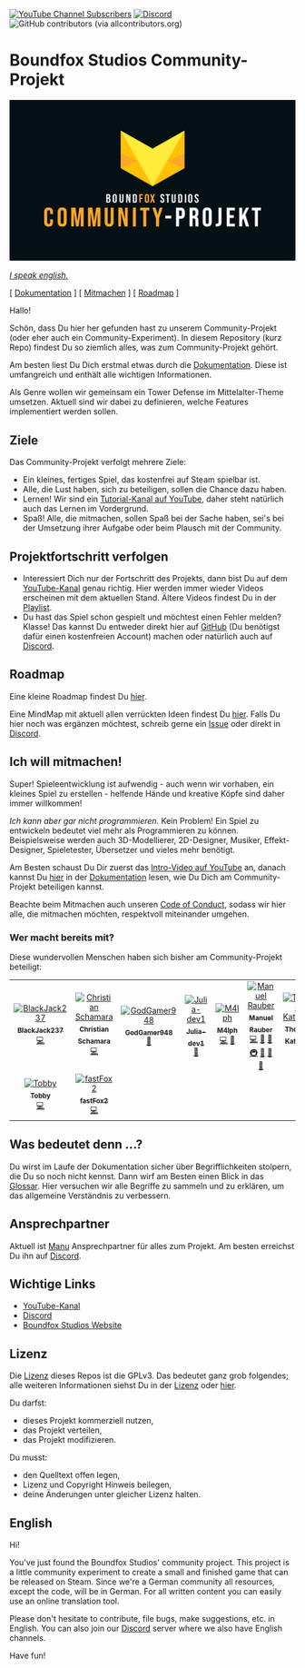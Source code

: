 [![YouTube Channel Subscribers](https://img.shields.io/youtube/channel/subscribers/UCf54CbMEHpI3fXE-SwMg0Ug?style=social)][1] [![Discord](https://img.shields.io/discord/454361389935493124?logo=discord&logoColor=white)][2] ![GitHub contributors (via allcontributors.org)](https://img.shields.io/github/all-contributors/BoundfoxStudios/community-project)

# Boundfox Studios Community-Projekt

![Boundfox Studios Community-Projekt](docs/content/docs/contributing/assets/cover.png)

[_I speak english._](#english)

[ [Dokumentation](https://boundfoxstudios.github.io/community-project) ] [ [Mitmachen](https://boundfoxstudios.github.io/community-project/docs/contributing/) ] [ [Roadmap](https://boundfoxstudios.github.io/community-project/docs/roadmap) ]

Hallo!

Schön, dass Du hier her gefunden hast zu unserem Community-Projekt (oder eher auch ein Community-Experiment).
In diesem Repository (kurz Repo) findest Du so ziemlich alles, was zum Community-Projekt gehört.

Am besten liest Du Dich erstmal etwas durch die [Dokumentation](https://boundfoxstudios.github.io/community-project).
Diese ist umfangreich und enthält alle wichtigen Informationen.

Als Genre wollen wir gemeinsam ein Tower Defense im Mittelalter-Theme umsetzen.
Aktuell sind wir dabei zu definieren, welche Features implementiert werden sollen.

## Ziele

Das Community-Projekt verfolgt mehrere Ziele:

* Ein kleines, fertiges Spiel, das kostenfrei auf Steam spielbar ist.
* Alle, die Lust haben, sich zu beteiligen, sollen die Chance dazu haben.
* Lernen! Wir sind ein [Tutorial-Kanal auf YouTube][1], daher steht natürlich auch das Lernen im Vordergrund.
* Spaß! Alle, die mitmachen, sollen Spaß bei der Sache haben, sei's bei der Umsetzung ihrer Aufgabe oder beim Plausch mit der Community. 

## Projektfortschritt verfolgen

* Interessiert Dich nur der Fortschritt des Projekts, dann bist Du auf dem [YouTube-Kanal][1] genau richtig. 
  Hier werden immer wieder Videos erscheinen mit dem aktuellen Stand.
  Ältere Videos findest Du in der [Playlist](https://www.youtube.com/playlist?list=PLxVAs8AY4TgchOtBZqg4qvFeq6w74ZtAm).
* Du hast das Spiel schon gespielt und möchtest einen Fehler melden? Klasse! Das kannst Du entweder direkt hier auf [GitHub](https://github.com/BoundfoxStudios/community-project/issues) (Du benötigst dafür einen kostenfreien Account) machen oder natürlich auch auf [Discord][2].

## Roadmap

Eine kleine Roadmap findest Du [hier](https://boundfoxstudios.github.io/community-project/docs/roadmap).

Eine MindMap mit aktuell allen verrückten Ideen findest Du [hier](https://miro.com/app/board/uXjVPSFGLlk=/?share_link_id=580613867296). 
Falls Du hier noch was ergänzen möchtest, schreib gerne ein [Issue](https://github.com/BoundfoxStudios/community-project/issues/new?assignees=&labels=Triage&template=misc.yml) oder direkt in [Discord][2].

## Ich will mitmachen!

Super! Spieleentwicklung ist aufwendig - auch wenn wir vorhaben, ein kleines Spiel zu erstellen - helfende Hände und kreative Köpfe sind daher immer willkommen!

_Ich kann aber gar nicht programmieren._ 
Kein Problem! Ein Spiel zu entwickeln bedeutet viel mehr als Programmieren zu können. 
Beispielsweise werden auch 3D-Modellierer, 2D-Designer, Musiker, Effekt-Designer, Spieletester, Übersetzer und vieles mehr benötigt.

Am Besten schaust Du Dir zuerst das [Intro-Video auf YouTube](https://youtu.be/QFcMmSl0cWA) an, danach kannst Du [hier](https://boundfoxstudios.github.io/community-project/docs/contributing/) in der [Dokumentation](https://boundfoxstudios.github.io/community-project/docs/) lesen, wie Du Dich am Community-Projekt beteiligen kannst. 

Beachte beim Mitmachen auch unseren [Code of Conduct](CODE_OF_CONDUCT.md), sodass wir hier alle, die mitmachen möchten, respektvoll miteinander umgehen.

### Wer macht bereits mit?

Diese wundervollen Menschen haben sich bisher am Community-Projekt beteiligt:

<!-- ALL-CONTRIBUTORS-LIST:START - Do not remove or modify this section -->
<!-- prettier-ignore-start -->
<!-- markdownlint-disable -->
<table>
  <tbody>
    <tr>
      <td align="center"><a href="https://github.com/BlackJack237"><img src="https://avatars.githubusercontent.com/u/55945220?v=4?s=100" width="100px;" alt="BlackJack237"/><br /><sub><b>BlackJack237</b></sub></a><br /><a href="https://github.com/BoundfoxStudios/community-project/commits?author=BlackJack237" title="Code">💻</a></td>
      <td align="center"><a href="https://github.com/Salja"><img src="https://avatars.githubusercontent.com/u/100154?v=4?s=100" width="100px;" alt="Christian Schamara"/><br /><sub><b>Christian Schamara</b></sub></a><br /><a href="https://github.com/BoundfoxStudios/community-project/commits?author=Salja" title="Code">💻</a></td>
      <td align="center"><a href="https://github.com/GodGamer948"><img src="https://avatars.githubusercontent.com/u/109614371?v=4?s=100" width="100px;" alt="GodGamer948"/><br /><sub><b>GodGamer948</b></sub></a><br /><a href="https://github.com/BoundfoxStudios/community-project/commits?author=GodGamer948" title="Documentation">📖</a></td>
      <td align="center"><a href="https://github.com/Julia-dev1"><img src="https://avatars.githubusercontent.com/u/83904824?v=4?s=100" width="100px;" alt="Julia-dev1"/><br /><sub><b>Julia-dev1</b></sub></a><br /><a href="https://github.com/BoundfoxStudios/community-project/commits?author=Julia-dev1" title="Documentation">📖</a></td>
      <td align="center"><a href="https://github.com/M4lph"><img src="https://avatars.githubusercontent.com/u/18291863?v=4?s=100" width="100px;" alt="M4lph"/><br /><sub><b>M4lph</b></sub></a><br /><a href="https://github.com/BoundfoxStudios/community-project/commits?author=M4lph" title="Code">💻</a> <a href="https://github.com/BoundfoxStudios/community-project/commits?author=M4lph" title="Documentation">📖</a></td>
      <td align="center"><a href="https://manuel-rauber.com"><img src="https://avatars.githubusercontent.com/u/740791?v=4?s=100" width="100px;" alt="Manuel Rauber"/><br /><sub><b>Manuel Rauber</b></sub></a><br /><a href="https://github.com/BoundfoxStudios/community-project/commits?author=ManuelRauber" title="Code">💻</a> <a href="https://github.com/BoundfoxStudios/community-project/commits?author=ManuelRauber" title="Documentation">📖</a> <a href="#ideas-ManuelRauber" title="Ideas, Planning, & Feedback">🤔</a> <a href="#infra-ManuelRauber" title="Infrastructure (Hosting, Build-Tools, etc)">🚇</a> <a href="#maintenance-ManuelRauber" title="Maintenance">🚧</a> <a href="#projectManagement-ManuelRauber" title="Project Management">📆</a> <a href="https://github.com/BoundfoxStudios/community-project/pulls?q=is%3Apr+reviewed-by%3AManuelRauber" title="Reviewed Pull Requests">👀</a></td>
      <td align="center"><a href="https://thorsten-kattanek.de"><img src="https://avatars.githubusercontent.com/u/14269404?v=4?s=100" width="100px;" alt="Thorsten Kattanek"/><br /><sub><b>Thorsten Kattanek</b></sub></a><br /><a href="https://github.com/BoundfoxStudios/community-project/commits?author=ThKattanek" title="Code">💻</a></td>
    </tr>
    <tr>
      <td align="center"><a href="https://kordesii.itch.io/"><img src="https://avatars.githubusercontent.com/u/24779607?v=4?s=100" width="100px;" alt="Tobby"/><br /><sub><b>Tobby</b></sub></a><br /><a href="https://github.com/BoundfoxStudios/community-project/commits?author=realTobby" title="Code">💻</a></td>
      <td align="center"><a href="https://github.com/fastFox2"><img src="https://avatars.githubusercontent.com/u/72040701?v=4?s=100" width="100px;" alt="fastFox2"/><br /><sub><b>fastFox2</b></sub></a><br /><a href="https://github.com/BoundfoxStudios/community-project/commits?author=fastFox2" title="Code">💻</a></td>
    </tr>
  </tbody>
</table>

<!-- markdownlint-restore -->
<!-- prettier-ignore-end -->

<!-- ALL-CONTRIBUTORS-LIST:END -->

## Was bedeutet denn ...?

Du wirst im Laufe der Dokumentation sicher über Begrifflichkeiten stolpern, die Du so noch nicht kennst.
Dann wirf am Besten einen Blick in das [Glossar](https://boundfoxstudios.github.io/community-project/docs/glossary).
Hier versuchen wir alle Begriffe zu sammeln und zu erklären, um das allgemeine Verständnis zu verbessern.

## Ansprechpartner

Aktuell ist [Manu](https://github.com/ManuelRauber) Ansprechpartner für alles zum Projekt.
Am besten erreichst Du ihn auf [Discord][2].

## Wichtige Links

* [YouTube-Kanal][1]
* [Discord][2]
* [Boundfox Studios Website](https://boundfoxstudios.com)

## Lizenz

Die [Lizenz](LICENSE) dieses Repos ist die GPLv3.
Das bedeutet ganz grob folgendes; alle weiteren Informationen siehst Du in der [Lizenz](LICENSE) oder [hier](https://choosealicense.com/licenses/gpl-3.0/).

Du darfst:

* dieses Projekt kommerziell nutzen,
* das Projekt verteilen,
* das Projekt modifizieren.

Du musst:

* den Quelltext offen legen,
* Lizenz und Copyright Hinweis beilegen,
* deine Änderungen unter gleicher Lizenz halten.

## English

Hi! 

You've just found the Boundfox Studios' community project. 
This project is a little community experiment to create a small and finished game that can be released on Steam.
Since we're a German community all resources, except the code, will be in German.
For all written content you can easily use an online translation tool. 

Please don't hesitate to contribute, file bugs, make suggestions, etc. in English.
You can also join our [Discord][2] server where we also have English channels.

Have fun!

<!-- Reference Links -->

[1]: https://youtube.com/@BoundfoxStudios
[2]: https://discord.gg/tHqNzMT
